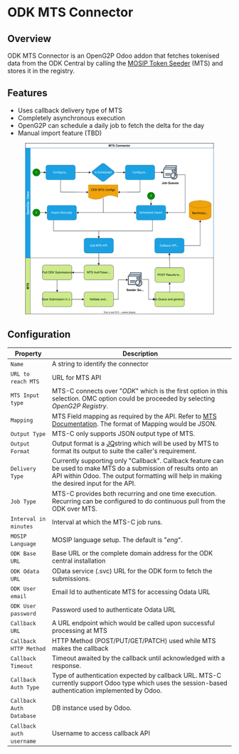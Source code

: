# ODK MTS Connector

## Overview <a href="#overview" id="overview"></a>

ODK MTS Connector is an OpenG2P Odoo addon that fetches tokenised data from the ODK Central by calling the [MOSIP Token Seeder](http://localhost:5000/s/4EyCrLbFom7vj7UcMIUZ/integrations/mosip-token-seeder) (MTS) and stores it in the registry.

## Features <a href="#features-of-mts-c" id="features-of-mts-c"></a>

* Uses callback delivery type of MTS
* Completely asynchronous execution
* OpenG2P can schedule a daily job to fetch the delta for the day
* Manual import feature (TBD)

<figure><img src="../../.gitbook/assets/mosip-token-seeder-connector.svg" alt=""><figcaption></figcaption></figure>

## Configuration <a href="#input" id="input"></a>

| Property                 | Description                                                                                                                                                                                                 |
| ------------------------ | ----------------------------------------------------------------------------------------------------------------------------------------------------------------------------------------------------------- |
| `Name`                   | A string to identify the connector                                                                                                                                                                          |
| `URL to reach MTS`       | URL for MTS API                                                                                                                                                                                             |
| `MTS Input type`         | MTS-C connects over "_ODK_" which is the first option in this selection. OMC option could be proceeded by selecting _OpenG2P Registry_.                                                                     |
| `Mapping`                | MTS Field mapping as required by the API. Refer to [MTS Documentation](https://docs.mosip.io/1.2.0/integrations/mosip-token-seeder). The format of Mapping would be JSON.                                   |
| `Output Type`            | MTS-C only supports JSON output type of MTS.                                                                                                                                                                |
| `Output Format`          | Output format is a [JQ](https://stedolan.github.io/jq/)string which will be used by MTS to format its output to suite the caller's requirement.                                                             |
| `Delivery Type`          | Currently supporting only "Callback". Callback feature can be used to make MTS do a submission of results onto an API within Odoo. The output formatting will help in making the desired input for the API. |
| `Job Type`               | MTS-C provides both recurring and one time execution. Recurring can be configured to do continuous pull from the ODK over MTS.                                                                              |
| `Interval in minutes`    | Interval at which the MTS-C job runs.                                                                                                                                                                       |
| `MOSIP Language`         | MOSIP language setup. The default is "_eng_".                                                                                                                                                               |
| `ODK Base URL`           | Base URL or the complete domain address for the ODK central installation                                                                                                                                    |
| `ODK Odata URL`          | OData service (.svc) URL for the ODK form to fetch the submissions.                                                                                                                                         |
| `ODK User email`         | Email Id to authenticate MTS for accessing Odata URL                                                                                                                                                        |
| `ODK User password`      | Password used to authenticate Odata URL                                                                                                                                                                     |
| `Callback URL`           | A URL endpoint which would be called upon successful processing at MTS                                                                                                                                      |
| `Callback HTTP Method`   | HTTP Method (POST/PUT/GET/PATCH) used while MTS makes the callback                                                                                                                                          |
| `Callback Timeout`       | Timeout awaited by the callback until acknowledged with a response.                                                                                                                                         |
| `Callback Auth Type`     | Type of authentication expected by callback URL. MTS-C currently support Odoo type which uses the session-based authentication implemented by Odoo.                                                         |
| `Callback Auth Database` | DB instance used by Odoo.                                                                                                                                                                                   |
| `Callback auth username` | Username to access callback API                                                                                                                                                                             |
